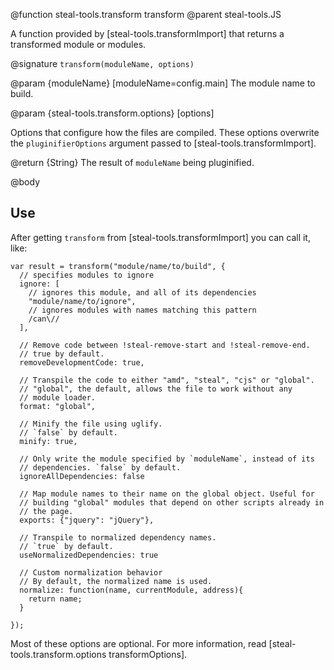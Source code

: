 @function steal-tools.transform transform
@parent steal-tools.JS 

A function provided by [steal-tools.transformImport] that returns a transformed
module or modules.

@signature `transform(moduleName, options)`

@param {moduleName} [moduleName=config.main] The module name to build.

@param {steal-tools.transform.options} [options]

Options that configure how the files are compiled.  These options overwrite the 
`pluginifierOptions` argument passed to [steal-tools.transformImport].

@return {String} The result of `moduleName` being pluginified.

@body

## Use

After getting `transform` from [steal-tools.transformImport] you can call it, like:

    var result = transform("module/name/to/build", {
      // specifies modules to ignore
      ignore: [
        // ignores this module, and all of its dependencies
        "module/name/to/ignore",
        // ignores modules with names matching this pattern
        /can\//
      ],
      
      // Remove code between !steal-remove-start and !steal-remove-end.
      // true by default.
      removeDevelopmentCode: true,
      
      // Transpile the code to either "amd", "steal", "cjs" or "global".
      // "global", the default, allows the file to work without any 
      // module loader.
      format: "global",
      
      // Minify the file using uglify.
      // `false` by default.
      minify: true,
      
      // Only write the module specified by `moduleName`, instead of its 
      // dependencies. `false` by default.
      ignoreAllDependencies: false
      
      // Map module names to their name on the global object. Useful for
      // building "global" modules that depend on other scripts already in 
      // the page.
      exports: {"jquery": "jQuery"},
      
      // Transpile to normalized dependency names.
      // `true` by default.
      useNormalizedDependencies: true
      
      // Custom normalization behavior
      // By default, the normalized name is used.
      normalize: function(name, currentModule, address){
        return name;
      }
      
    });
    
Most of these options are optional.  For more 
information, read [steal-tools.transform.options transformOptions].
